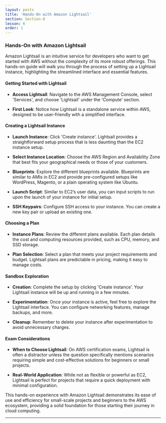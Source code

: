 ```yaml
---
layout: posts
title: 'Hands-On with Amazon Lightsail'
section: Section-8
lesson: 6
order: 1
---
```


### Hands-On with Amazon Lightsail

Amazon Lightsail is an intuitive service for developers who want to get started with AWS without the complexity of its more robust offerings. This hands-on guide will walk you through the process of setting up a Lightsail instance, highlighting the streamlined interface and essential features.

<!-- pagebreak -->

#### Getting Started with Lightsail

- **Access Lightsail**: Navigate to the AWS Management Console, select 'Services', and choose 'Lightsail' under the 'Compute' section.

- **First Look**: Notice how Lightsail is a standalone service within AWS, designed to be user-friendly with a simplified interface.

<!-- pagebreak -->

#### Creating a Lightsail Instance

- **Launch Instance**: Click 'Create instance'. Lightsail provides a straightforward setup process that is less daunting than the EC2 instance setup.

- **Select Instance Location**: Choose the AWS Region and Availability Zone that best fits your geographical needs or those of your customers.

- **Blueprints**: Explore the different blueprints available. Blueprints are similar to AMIs in EC2 and provide pre-configured setups like WordPress, Magento, or a plain operating system like Ubuntu.

- **Launch Script**: Similar to EC2’s user data, you can input scripts to run upon the launch of your instance for initial setup.

- **SSH Keypairs**: Configure SSH access to your instance. You can create a new key pair or upload an existing one.

<!-- pagebreak -->

#### Choosing a Plan

- **Instance Plans**: Review the different plans available. Each plan details the cost and computing resources provided, such as CPU, memory, and SSD storage.

- **Plan Selection**: Select a plan that meets your project requirements and budget. Lightsail plans are predictable in pricing, making it easy to manage costs.

<!-- pagebreak -->

#### Sandbox Exploration

- **Creation**: Complete the setup by clicking 'Create instance'. Your Lightsail instance will be up and running in a few minutes.

- **Experimentation**: Once your instance is active, feel free to explore the Lightsail interface. You can configure networking features, manage backups, and more.

- **Cleanup**: Remember to delete your instance after experimentation to avoid unnecessary charges.

<!-- pagebreak -->

#### Exam Considerations

- **When to Choose Lightsail**: On AWS certification exams, Lightsail is often a distractor unless the question specifically mentions scenarios requiring simple and cost-effective solutions for beginners or small projects.

- **Real-World Application**: While not as flexible or powerful as EC2, Lightsail is perfect for projects that require a quick deployment with minimal configuration.

This hands-on experience with Amazon Lightsail demonstrates its ease of use and efficiency for small-scale projects and beginners to the AWS ecosystem, providing a solid foundation for those starting their journey in cloud computing.

---
